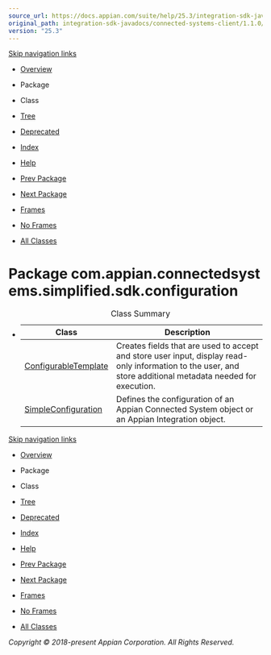 ```yaml
---
source_url: https://docs.appian.com/suite/help/25.3/integration-sdk-javadocs/connected-systems-client/1.1.0/com/appian/connectedsystems/simplified/sdk/configuration/package-summary.html
original_path: integration-sdk-javadocs/connected-systems-client/1.1.0/com/appian/connectedsystems/simplified/sdk/configuration/package-summary.html
version: "25.3"
---
```


[Skip navigation links](#skip.navbar.top "Skip navigation links")

-   [Overview](../../../../../../overview-summary.html)
-   Package
-   Class
-   [Tree](package-tree.html)
-   [Deprecated](../../../../../../deprecated-list.html)
-   [Index](../../../../../../index-all.html)
-   [Help](../../../../../../help-doc.html)

-   [Prev Package](../../../../../../com/appian/connectedsystems/simplified/sdk/package-summary.html)
-   [Next Package](../../../../../../com/appian/connectedsystems/simplified/sdk/connectiontesting/package-summary.html)

-   [Frames](../../../../../../index.html?com/appian/connectedsystems/simplified/sdk/configuration/package-summary.html)
-   [No Frames](package-summary.html)

-   [All Classes](../../../../../../allclasses-noframe.html)

# Package com.appian.connectedsystems.simplified.sdk.configuration

-   <table class="typeSummary" border="0" cellpadding="3" cellspacing="0" summary="Class Summary table, listing classes, and an explanation"><caption><span>Class Summary</span><span class="tabEnd">&nbsp;</span></caption><tbody><tr><th class="colFirst" scope="col">Class</th><th class="colLast" scope="col">Description</th></tr></tbody><tbody><tr class="altColor"><td class="colFirst"><a href="../../../../../../com/appian/connectedsystems/simplified/sdk/configuration/ConfigurableTemplate.html" title="class in com.appian.connectedsystems.simplified.sdk.configuration">ConfigurableTemplate</a></td><td class="colLast"><div class="block">Creates fields that are used to accept and store user input, display read-only information to the user, and store additional metadata needed for execution.</div></td></tr><tr class="rowColor"><td class="colFirst"><a href="../../../../../../com/appian/connectedsystems/simplified/sdk/configuration/SimpleConfiguration.html" title="class in com.appian.connectedsystems.simplified.sdk.configuration">SimpleConfiguration</a></td><td class="colLast"><div class="block">Defines the configuration of an Appian Connected System object or an Appian Integration object.</div></td></tr></tbody></table>

[Skip navigation links](#skip.navbar.bottom "Skip navigation links")

-   [Overview](../../../../../../overview-summary.html)
-   Package
-   Class
-   [Tree](package-tree.html)
-   [Deprecated](../../../../../../deprecated-list.html)
-   [Index](../../../../../../index-all.html)
-   [Help](../../../../../../help-doc.html)

-   [Prev Package](../../../../../../com/appian/connectedsystems/simplified/sdk/package-summary.html)
-   [Next Package](../../../../../../com/appian/connectedsystems/simplified/sdk/connectiontesting/package-summary.html)

-   [Frames](../../../../../../index.html?com/appian/connectedsystems/simplified/sdk/configuration/package-summary.html)
-   [No Frames](package-summary.html)

-   [All Classes](../../../../../../allclasses-noframe.html)

_Copyright © 2018-present Appian Corporation. All Rights Reserved._